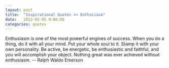 ```yaml
---
layout: post
title:  "Inspirational Quotes >> Enthusiasm"
date:   2012-03-05 9:00:00
categories: quotes
---
```

Enthusiasm is one of the most powerful engines of success. When you do a thing, do it with all your mind. Put your whole soul to it. Stamp it with your own personality. Be active, be energetic, be enthusiastic and faithful, and you will accomplish your object. Nothing great was ever achieved without enthusiasm. -- Ralph Waldo Emerson